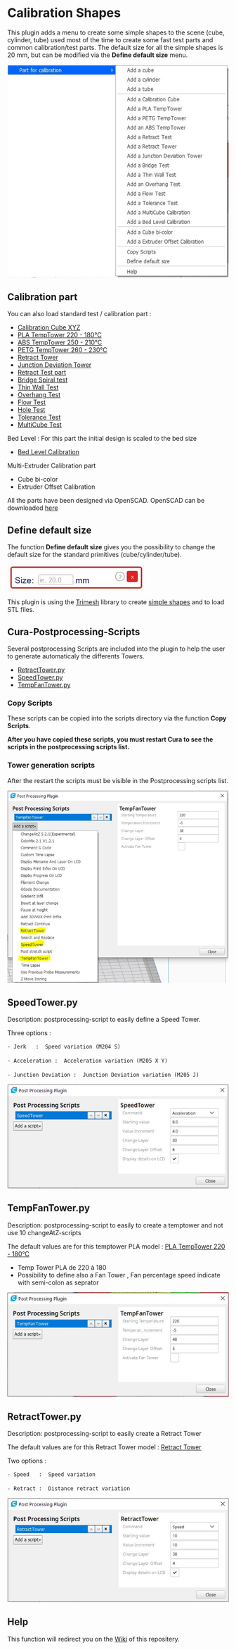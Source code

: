 # Calibration Shapes

This plugin adds a menu to create some simple shapes to the scene (cube, cylinder, tube) used most of the time to create some fast test parts and common calibration/test parts. The default size for all the simple shapes is 20 mm, but can be modified via the **Define default size** menu.

![menu Extensions Calibration Shapes](./images/menu.jpg)

Calibration part
--

You can also load standard test  / calibration  part :
- [Calibration Cube XYZ](./models/CalibrationCube.stl)
- [PLA TempTower 220 - 180°C](./models/TempTowerPLA.stl)
- [ABS TempTower 250 - 210°C](./models/TempTowerABS.stl)
- [PETG TempTower 260 - 230°C](./models/TempTowerPETG.stl)
- [Retract Tower](./models/RetractTower.stl)
- [Junction Deviation Tower](./models/JunctionDeviationTower.stl)
- [Retract Test part](./models/RetractTest.stl)
- [Bridge Spiral test](./models/BridgeTest.stl)
- [Thin Wall Test](./models/ThinWall.stl)
- [Overhang Test](./models/Overhang.stl)
- [Flow Test](./models/FlowTest.stl)
- [Hole Test](./models/HoleTest.stl)
- [Tolerance Test](./models/Tolerance.stl)
- [MultiCube Test](./models/MultiCube.stl)


Bed Level : For this part the initial design is scaled to the bed size

- [Bed Level Calibration](./models/ParametricBedLevel.stl)


Multi-Extruder Calibration part

- Cube bi-color
- Extruder Offset Calibration

All the parts have been designed via OpenSCAD. OpenSCAD can be downloaded [here](http://www.openscad.org/downloads.html)

Define default size
--

The function **Define default size** gives you the possibility to change the default size for the standard primitives (cube/cylinder/tube).

![define default size](./images/size.jpg)

This plugin is using the [Trimesh](https://github.com/mikedh/trimesh) library to create [simple shapes](https://github.com/mikedh/trimesh/blob/master/trimesh/creation.py) and to load STL files.


## Cura-Postprocessing-Scripts

Several postprocessing Scripts are included into the plugin to help the user to generate automaticaly the differents Towers.

- [RetractTower.py](./resources/RetractTower.py)
- [SpeedTower.py](./resources/SpeedTower.py)
- [TempFanTower.py](./resources/TempFanTower.py)

### Copy Scripts

These scripts can be copied into the scripts directory via the function **Copy Scripts**. 

**After you have copied these scripts, you must restart Cura to see the scripts in the postprocessing scripts list.**

### Tower generation scripts
After the restart the scripts must be visible in the Postprocessing scripts list.

![Adding script](./images/plugins.jpg)


SpeedTower.py
-----
Description:  postprocessing-script to easily define a Speed Tower.

Three options :

    - Jerk   :  Speed variation (M204 S) 
	
    - Acceleration :  Acceleration variation (M205 X Y) 
    
    - Junction Deviation :  Junction Deviation variation (M205 J) 

![SpeedTower.py](./images/speedtower.jpg)


TempFanTower.py
-----

Description:  postprocessing-script to easily to create a temptower and not use 10 changeAtZ-scripts

 The default values are for this temptower PLA model : [PLA TempTower 220 - 180°C](./models/TempTowerPLA.stl)
- Temp Tower PLA de 220 à 180
- Possibility to define also a Fan Tower , Fan percentage speed indicate with semi-colon as seprator

![TempFanTower.py](./images/tempfan.jpg)


RetractTower.py
-----

Description:  postprocessing-script to easily create a Retract Tower

The default values are for this Retract Tower model : [Retract Tower](./models/RetractTower.stl)
 
Two options :

    - Speed   :  Speed variation
	
    - Retract :  Distance retract variation

![RetractTower.py](./images/retract-tower.jpg)

Help
--

This function will redirect you on the [Wiki](https://github.com/5axes/Calibration-Shapes/wiki) of this repositery.

